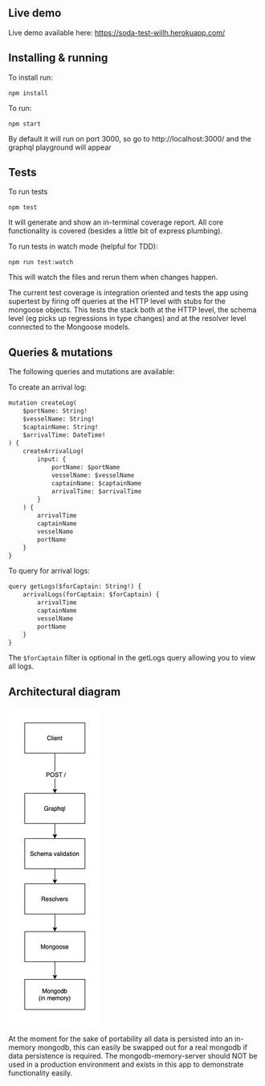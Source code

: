 ## Live demo

Live demo available here: https://soda-test-willh.herokuapp.com/

## Installing & running

To install run:

```
npm install
```

To run:

```
npm start
```

By default it will run on port 3000, so go to http://localhost:3000/ and the graphql playground will appear

## Tests

To run tests

```
npm test
```

It will generate and show an in-terminal coverage report. All core functionality is covered (besides a little bit of express plumbing).

To run tests in watch mode (helpful for TDD):

```
npm run test:watch
```

This will watch the files and rerun them when changes happen.

The current test coverage is integration oriented and tests the app using supertest by firing off queries at the HTTP level with stubs for the mongoose objects. This tests the stack both at the HTTP level, the schema level (eg picks up regressions in type changes) and at the resolver level connected to the Mongoose models.

## Queries & mutations

The following queries and mutations are available:

To create an arrival log:

```
mutation createLog(
	$portName: String!
	$vesselName: String!
	$captainName: String!
	$arrivalTime: DateTime!
) {
	createArrivalLog(
		input: {
			portName: $portName
			vesselName: $vesselName
			captainName: $captainName
			arrivalTime: $arrivalTime
		}
	) {
		arrivalTime
		captainName
		vesselName
		portName
	}
}
```

To query for arrival logs:

```
query getLogs($forCaptain: String!) {
	arrivalLogs(forCaptain: $forCaptain) {
		arrivalTime
		captainName
		vesselName
		portName
	}
}
```

The `$forCaptain` filter is optional in the getLogs query allowing you to view all logs.

## Architectural diagram

![architectural diagram](soda-diagram.png "Diagram")

At the moment for the sake of portability all data is persisted into an in-memory mongodb, this can easily be swapped out for a real mongodb if data persistence is required. The mongodb-memory-server should NOT be used in a production environment and exists in this app to demonstrate functionality easily.
